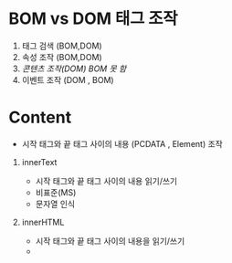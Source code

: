 # BOM vs DOM 태그 조작 
1. 태그 검색 (BOM,DOM)
2. 속성 조작 (BOM,DOM)
3. *콘텐츠 조작(DOM)  BOM 못 함* 
4. 이벤트 조작 (DOM , BOM)

# Content 
- 시작 태그와 끝 태그 사이의 내용 (PCDATA , Element) 조작 
1. innerText
	- 시작 태그와 끝 태그 사이의 내용 읽기/쓰기
	- 비표준(MS)
	- 문자열 인식

2. innerHTML
	- 시작 태그와 끝 태그 사이의 내용을 읽기/쓰기 
	- 